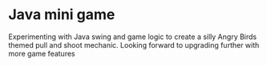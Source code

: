 # Java mini game
Experimenting with Java swing and game logic to create a silly Angry Birds themed pull and shoot mechanic. Looking forward to upgrading further with more game features
